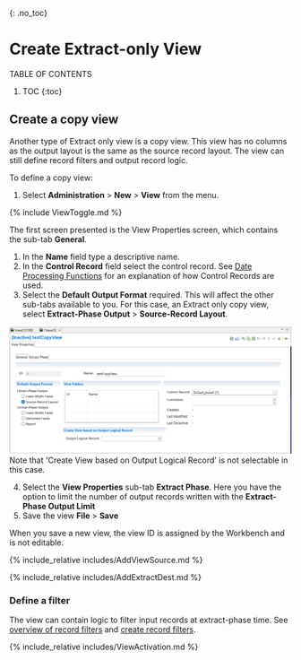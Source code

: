 {: .no_toc}
# Create Extract-only View

TABLE OF CONTENTS 
1. TOC
{:toc}  

## Create a copy view

Another type of Extract only view is a copy view. This view has no columns as the output layout is the same as the source record layout. The view can still define record filters and output record logic.

To define a copy view:

1. Select **Administration** > **New** > **View** from the menu.  

{% include ViewToggle.md %}

The first screen presented is the View Properties screen, which contains the sub-tab **General**.

1. In the **Name** field  type a descriptive name.
2. In the **Control Record** field select the control record.  See [Date Processing Functions](../OverviewDateFunctions.md) for an explanation of how Control Records are used. 
3. Select the **Default Output Format** required. This will affect the other sub-tabs available to you. For this case, an Extract only copy view, select **Extract-Phase Output** > **Source-Record Layout**.

![New View Properties General tab.](../../images/CreateViewCopy.png)
Note that 'Create View based on Output Logical Record' is not selectable in this case.

4. Select the **View Properties** sub-tab **Extract Phase**. Here you have the option to limit the number of output records written with the **Extract-Phase Output Limit**
5. Save the view **File** > **Save**  

When you save a new view, the view ID is assigned by the Workbench and is not editable.

<!-- View Source specification description -->
{% include_relative includes/AddViewSource.md %}  

<!-- Output destinations description -->
{% include_relative includes/AddExtractDest.md %}  

### Define a filter

The view can contain logic to filter input records at extract-phase time.  See [overview of record filters](../OverviewRecordFilters.md) and [create record filters](./CreateRecordFilters.md).

<!-- Activate view description -->
{% include_relative includes/ViewActivation.md %}  
